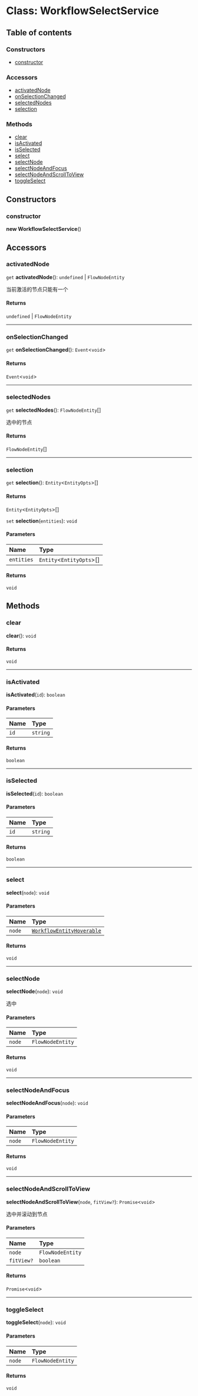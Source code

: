 # Class: WorkflowSelectService

## Table of contents

### Constructors

* [constructor](/auto-docs/free-layout-core/classes/WorkflowSelectService.md#constructor)

### Accessors

* [activatedNode](/auto-docs/free-layout-core/classes/WorkflowSelectService.md#activatednode)
* [onSelectionChanged](/auto-docs/free-layout-core/classes/WorkflowSelectService.md#onselectionchanged)
* [selectedNodes](/auto-docs/free-layout-core/classes/WorkflowSelectService.md#selectednodes)
* [selection](/auto-docs/free-layout-core/classes/WorkflowSelectService.md#selection)

### Methods

* [clear](/auto-docs/free-layout-core/classes/WorkflowSelectService.md#clear)
* [isActivated](/auto-docs/free-layout-core/classes/WorkflowSelectService.md#isactivated)
* [isSelected](/auto-docs/free-layout-core/classes/WorkflowSelectService.md#isselected)
* [select](/auto-docs/free-layout-core/classes/WorkflowSelectService.md#select)
* [selectNode](/auto-docs/free-layout-core/classes/WorkflowSelectService.md#selectnode)
* [selectNodeAndFocus](/auto-docs/free-layout-core/classes/WorkflowSelectService.md#selectnodeandfocus)
* [selectNodeAndScrollToView](/auto-docs/free-layout-core/classes/WorkflowSelectService.md#selectnodeandscrolltoview)
* [toggleSelect](/auto-docs/free-layout-core/classes/WorkflowSelectService.md#toggleselect)

## Constructors

### constructor

**new WorkflowSelectService**()

## Accessors

### activatedNode

`get` **activatedNode**(): `undefined` | `FlowNodeEntity`

当前激活的节点只能有一个

#### Returns

`undefined` | `FlowNodeEntity`

***

### onSelectionChanged

`get` **onSelectionChanged**(): `Event`<`void`>

#### Returns

`Event`<`void`>

***

### selectedNodes

`get` **selectedNodes**(): `FlowNodeEntity`\[]

选中的节点

#### Returns

`FlowNodeEntity`\[]

***

### selection

`get` **selection**(): `Entity`<`EntityOpts`>\[]

#### Returns

`Entity`<`EntityOpts`>\[]

`set` **selection**(`entities`): `void`

#### Parameters

| Name | Type |
| :------ | :------ |
| `entities` | `Entity`<`EntityOpts`>\[] |

#### Returns

`void`

## Methods

### clear

**clear**(): `void`

#### Returns

`void`

***

### isActivated

**isActivated**(`id`): `boolean`

#### Parameters

| Name | Type |
| :------ | :------ |
| `id` | `string` |

#### Returns

`boolean`

***

### isSelected

**isSelected**(`id`): `boolean`

#### Parameters

| Name | Type |
| :------ | :------ |
| `id` | `string` |

#### Returns

`boolean`

***

### select

**select**(`node`): `void`

#### Parameters

| Name | Type |
| :------ | :------ |
| `node` | [`WorkflowEntityHoverable`](/auto-docs/free-layout-core/types/WorkflowEntityHoverable.md) |

#### Returns

`void`

***

### selectNode

**selectNode**(`node`): `void`

选中

#### Parameters

| Name | Type |
| :------ | :------ |
| `node` | `FlowNodeEntity` |

#### Returns

`void`

***

### selectNodeAndFocus

**selectNodeAndFocus**(`node`): `void`

#### Parameters

| Name | Type |
| :------ | :------ |
| `node` | `FlowNodeEntity` |

#### Returns

`void`

***

### selectNodeAndScrollToView

**selectNodeAndScrollToView**(`node`, `fitView?`): `Promise`<`void`>

选中并滚动到节点

#### Parameters

| Name | Type |
| :------ | :------ |
| `node` | `FlowNodeEntity` |
| `fitView?` | `boolean` |

#### Returns

`Promise`<`void`>

***

### toggleSelect

**toggleSelect**(`node`): `void`

#### Parameters

| Name | Type |
| :------ | :------ |
| `node` | `FlowNodeEntity` |

#### Returns

`void`
